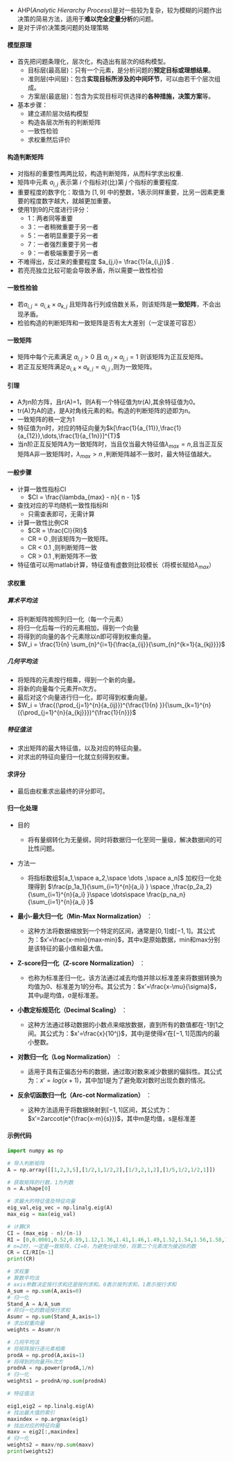 
- AHP(*Analytic Hierarchy Process*)是对一些较为复杂，较为模糊的问题作出决策的简易方法，适用于**难以完全定量分析**的问题。
- 是对于评价决策类问题的处理策略

#### 模型原理

- 首先把问题条理化，层次化，构造出有层次的结构模型。
	- 目标层(最高层)：只有一个元素，是分析问题的**预定目标或理想结果**。
	- 准则层(中间层)：包含**实现目标所涉及的中间环节**，可以由若干个层次组成。
	- 方案层(最底层)：包含为实现目标可供选择的**各种措施，决策方案**等。
- 基本步骤：
	- 建立递阶层次结构模型
	- 构造各层次所有的判断矩阵
	- 一致性检验
	- 求权重然后评价

#### 构造判断矩阵

- 对指标的重要性两两比较，构造判断矩阵，从而科学求出权重.
- 矩阵中元素 $a_{i,j}$ 表示第 $i$ 个指标对(比)第 $j$ 个指标的重要程度.
- 重要程度的数字化：取值为 $[1,9]$ 中的整数，1表示同样重要，比另一因素更重要的程度数字越大，就越更加重要。
- 使用1到9的尺度进行评分：
	- 1：两者同等重要
	- 3：一者稍微重要于另一者
	- 5：一者明显重要于另一者
	- 7：一者强烈重要于另一者
	- 9：一者极端重要于另一者
- 不难得出，反过来的重要程度 $a_{j,i}= \frac{1}{a_{i,j}}$  .
- 若亮亮独立比较可能会导致矛盾，所以需要一致性检验

#### 一致性检验

- 若$a_{i,j} = a_{i,k}\times a_{k,j}$ 且矩阵各行列成倍数关系，则该矩阵是**一致矩阵**，不会出现矛盾。
- 检验构造的判断矩阵和一致矩阵是否有太大差别（一定误差可容忍）

#### 一致矩阵

- 矩阵中每个元素满足 $a_{i,j}>0$ 且 $a_{i,j}\times a_{j,i} = 1$ 则该矩阵为正互反矩阵。
- 若正互反矩阵满足$a_{i,k} \times a_{k,j} = a_{i,j}$ ,则为一致矩阵。

#### 引理

- A为n阶方阵，且r(A)=1，则A有一个特征值为tr(A),其余特征值为0。
- tr(A)为A的迹，是A对角线元素的和。构造的判断矩阵的迹即为n。
- 一致矩阵的秩一定为1
- 特征值为n时，对应的特征向量为$k[\frac{1}{a_{11}},\frac{1}{a_{12}},\dots,\frac{1}{a_{1n}}]^{T}$ 
- 当n阶正互反矩阵A为一致矩阵时，当且仅当最大特征值$\lambda_{max} = n$,且当正互反矩阵A非一致矩阵时，$\lambda_{max} > n$ ,判断矩阵越不一致时，最大特征值越大。

#### 一般步骤

- 计算一致性指标CI
	- $CI = \frac{\lambda_{max} - n}{ n - 1}$ 
- 查找对应的平均随机一致性指标RI
	- 只需查表即可，无需计算
- 计算一致性比例CR
	- $CR = \frac{CI}{RI}$
	- CR = 0 ,则该矩阵为一致矩阵。
	- CR < 0.1 ,则判断矩阵一致
	- CR > 0.1 ,判断矩阵不一致
- 特征值可以用matlab计算，特征值有虚数则比较模长（将模长赋给$\lambda_{max}$）

#### 求权重

##### 算术平均法

- 将判断矩阵按照列归一化（每一个元素）
- 将归一化后每一行的元素相加，得到一个向量
- 将得到的向量的各个元素除以n即可得到权重向量。
- $W_i = \frac{1}{n} \sum_{n}^{i=1}{\frac{a_{ij}}{\sum_{n}^{k=1}{a_{kj}}}}$

##### 几何平均法

- 将矩阵的元素按行相乘，得到一个新的向量。
- 将新的向量每个元素开n次方。
- 最后对这个向量进行归一化，即可得到权重向量。
- $W_i = \frac{(\prod_{j=1}^{n}{a_{ij}})^{\frac{1}{n} }}{\sum_{k=1}^{n}({\prod_{j=1}^{n}{a_{kj}}})^{\frac{1}{n}}}$

##### 特征值法

- 求出矩阵的最大特征值，以及对应的特征向量。
- 对求出的特征向量归一化就立刻得到权重。

#### 求评分

- 最后由权重求出最终的评分即可。

#### 归一化处理

- 目的
	- 将有量纲转化为无量纲，同时将数据归一化至同一量级，解决数据间的可比性问题。
- 方法一
	- 将指标数组$[a_1,\space a_2,\space \dots ,\space a_n]$ 加权归一化处理得到 $\frac{p_1a_1}{\sum_{i=1}^{n}{a_i} } \space ,\frac{p_2a_2}{\sum_{i=1}^{n}{a_i} }\space \dots\space \frac{p_na_n}{\sum_{i=1}^{n}{a_i} }$
-  **最小-最大归一化（Min-Max Normalization）** ：
	- 这种方法将数据缩放到一个特定的区间，通常是$[0, 1]$或$[-1, 1]$。其公式为：$x′=\frac{x-min}{max-min}$​，其中x是原始数据，min和max分别是该特征的最小值和最大值。
    
- **Z-score归一化（Z-score Normalization）** ：
	- 也称为标准差归一化，该方法通过减去均值并除以标准差来将数据转换为均值为0、标准差为1的分布。其公式为：$x'=\frac{x-\mu}{\sigma}$，其中μ是均值，σ是标准差。
    
-  **小数定标规范化（Decimal Scaling）** ：
	- 这种方法通过移动数据的小数点来缩放数据，直到所有的数值都在-1到1之间。其公式为：$x'=\frac{x}{10^j}$，其中$j$是使得$x'$在$[-1, 1]$范围内的最小整数。
    
- **对数归一化（Log Normalization）** ：
	- 适用于具有正偏态分布的数据，通过取对数来减少数据的偏斜性。其公式为：$x′=log⁡(x+1)$，其中加1是为了避免取对数时出现负数的情况。
    
- **反余切函数归一化（Arc-cot Normalization）** ：
	- 这种方法适用于将数据映射到$[-1, 1]$区间，其公式为：$x′=2arccot(e^{\frac{x-m}{s}})$，其中m是均值，s是标准差

#### 示例代码

```python
import numpy as np

# 导入判断矩阵
A = np.array([[1,2,3,5],[1/2,1,1/2,2],[1/3,2,1,2],[1/5,1/2,1/2,1]])

# 获取矩阵的行数，1为列数
n = A.shape[0]

# 求最大的特征值及特征向量
eig_val,eig_vec = np.linalg.eig(A)
max_eig = max(eig_val)

# 计算CR
CI = (max_eig - n)/(n-1)
RI = [0,0.0001,0.52,0.89,1.12,1.36,1.41,1.46,1.49,1.52,1.54,1.56,1.58,1.59]
# n=2时，一定是一致矩阵，CI=0，为避免分母为0，将第二个元素改为接近0的数
CR = CI/RI[n-1]
print(CR)

# 求权重
# 算数平均法
# axis参数决定按行求和还是按列求和。0表示按列求和，1表示按行求和
A_sum = np.sum(A,axis=0)
# 归一化
Stand_A = A/A_sum
# 将归一化的数组按行求和
Asumr = np.sum(Stand_A,axis=1)
# 求出权重向量
weights = Asumr/n

# 几何平均法
# 将矩阵按行逐元素相乘
prodA = np.prod(A,axis=1)
# 将得到的向量开n次方
prodnA = np.power(prodA,1/n)
# 归一化
weights1 = prodnA/np.sum(prodnA)

# 特征值法

eig1,eig2 = np.linalg.eig(A)
# 找出最大值的索引
maxindex = np.argmax(eig1)
# 找出对应的特征向量
maxv = eig2[:,maxindex]
# 归一化
weights2 = maxv/np.sum(maxv)
print(weights2)
```
